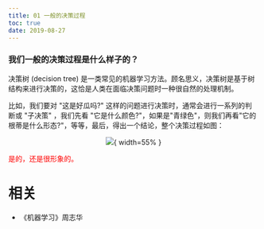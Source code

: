 ```yaml
---
title: 01 一般的决策过程
toc: true
date: 2019-08-27
---
```


### 我们一般的决策过程是什么样子的？

决策树 (decision tree) 是一类常见的机器学习方法。顾名思义，决策树是基于树结构来进行决策的，这恰是人类在面临决策问题时一种很自然的处理机制。

比如，我们要对 "这是好瓜吗?" 这样的问题进行决策时，通常会进行一系列的判断或 "子决策" ，我们先看 "它是什么颜色?"，如果是"青绿色"，则我们再看"它的根蒂是什么形态?"，等等，最后，得出一个结论，整个决策过程如图：

<center>

![](http://images.iterate.site/blog/image/180626/CIFbe9L92k.png?imageslim){ width=55% }


</center>

<span style="color:red;">是的，还是很形象的。</span>







# 相关

- 《机器学习》周志华
